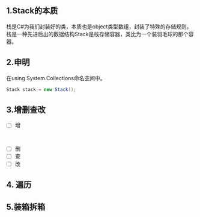 ## 1.Stack的本质
栈是C#为我们封装好的类，本质也是object类型数组，封装了特殊的存储规则。
栈是一种先进后出的数据结构Stack是栈存储容器，类比为一个装羽毛球的那个容器。
## 2.申明
在using System.Collections命名空间中。
```C#
Stack stack = new Stack();
```
## 3.增删查改
- [ ] 增
```


```

- [ ] 删
- [ ] 查
- [ ] 改

## 4. 遍历


## 5.装箱拆箱


